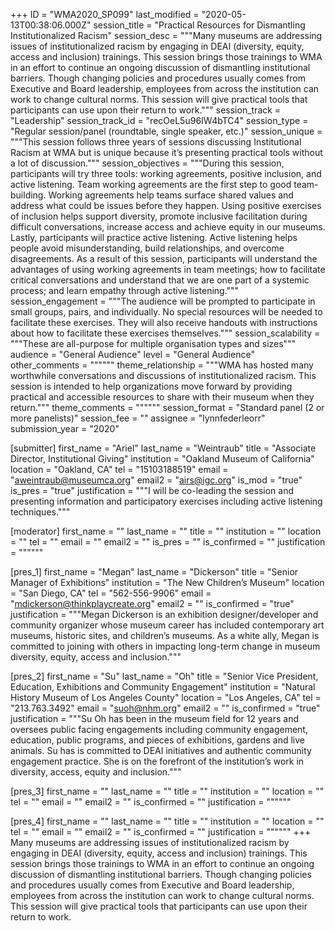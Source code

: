 +++
ID = "WMA2020_SP099"
last_modified = "2020-05-13T00:38:06.000Z"
session_title = "Practical Resources for Dismantling Institutionalized Racism"
session_desc = """Many museums are addressing issues of institutionalized racism by engaging in DEAI (diversity, equity, access and inclusion) trainings. This session brings those trainings to WMA in an effort to continue an ongoing discussion of dismantling institutional barriers. Though changing policies and procedures usually comes from Executive and Board leadership, employees from across the institution can work to change cultural norms. This session will give practical tools that participants can use upon their return to work."""
session_track = "Leadership"
session_track_id = "recOeL5u96IW4bTC4"
session_type = "Regular session/panel (roundtable, single speaker, etc.)"
session_unique = """This session follows three years of sessions discussing Institutional Racism at WMA but is unique because it’s presenting practical tools without a lot of discussion."""
session_objectives = """During this session, participants will try three tools: working agreements, positive inclusion, and active listening. Team working agreements are the first step to good team-building. Working agreements help teams surface shared values and address what could be issues before they happen. Using positive exercises of inclusion helps support diversity, promote inclusive facilitation during difficult conversations, increase access and achieve equity in our museums. Lastly, participants will practice active listening. Active listening helps people avoid misunderstanding, build relationships, and overcome disagreements. As a result of this session, participants will understand the advantages of using working agreements in team meetings; how to facilitate critical conversations and understand that we are one part of a systemic process; and learn empathy through active listening."""
session_engagement = """The audience will be prompted to participate in small groups, pairs, and individually. No special resources will be needed to facilitate these exercises. They will also receive handouts with instructions about how to facilitate these exercises themselves."""
session_scalability = """These are all-purpose for multiple organisation types and sizes"""
audience = "General Audience"
level = "General Audience"
other_comments = """"""
theme_relationship = """WMA has hosted many worthwhile conversations and discussions of institutionalized racism. This session is intended to help organizations move forward by providing practical and accessible resources to share with their museum when they return."""
theme_comments = """"""
session_format = "Standard panel (2 or more panelists)"
session_fee = ""
assignee = "lynnfederleorr"
submission_year = "2020"

[submitter]
first_name = "Ariel"
last_name = "Weintraub"
title = "Associate Director, Institutional Giving"
institution = "Oakland Museum of California"
location = "Oakland, CA"
tel = "15103188519"
email = "aweintraub@museumca.org"
email2 = "airs@igc.org"
is_mod = "true"
is_pres = "true"
justification = """I will be co-leading the session and presenting information and participatory exercises including active listening techniques."""

[moderator]
first_name = ""
last_name = ""
title = ""
institution = ""
location = ""
tel = ""
email = ""
email2 = ""
is_pres = ""
is_confirmed = ""
justification = """"""

[pres_1]
first_name = "Megan"
last_name = "Dickerson"
title = "Senior Manager of Exhibitions"
institution = "The New Children’s Museum"
location = "San Diego, CA"
tel = "562-556-9906"
email = "mdickerson@thinkplaycreate.org"
email2 = ""
is_confirmed = "true"
justification = """Megan Dickerson is an exhibition designer/developer and community organizer whose museum career has included contemporary art museums, historic sites, and children’s museums. As a white ally, Megan is committed to joining with others in impacting long-term change in museum diversity, equity, access and inclusion."""

[pres_2]
first_name = "Su"
last_name = "Oh"
title = "Senior Vice President, Education, Exhibitions and Community Engagement"
institution = "Natural History Museum of Los Angeles County"
location = "Los Angeles, CA"
tel = "213.763.3492"
email = "suoh@nhm.org"
email2 = ""
is_confirmed = "true"
justification = """Su Oh has been in the museum field for 12 years and oversees public facing engagements including community engagement, education, public programs, and pieces of exhibitions, gardens and live animals. Su has is committed to DEAI initiatives and authentic community engagement practice. She is on the forefront of the institution’s work in diversity, access, equity and inclusion."""

[pres_3]
first_name = ""
last_name = ""
title = ""
institution = ""
location = ""
tel = ""
email = ""
email2 = ""
is_confirmed = ""
justification = """"""

[pres_4]
first_name = ""
last_name = ""
title = ""
institution = ""
location = ""
tel = ""
email = ""
email2 = ""
is_confirmed = ""
justification = """"""
+++
Many museums are addressing issues of institutionalized racism by engaging in DEAI (diversity, equity, access and inclusion) trainings. This session brings those trainings to WMA in an effort to continue an ongoing discussion of dismantling institutional barriers. Though changing policies and procedures usually comes from Executive and Board leadership, employees from across the institution can work to change cultural norms. This session will give practical tools that participants can use upon their return to work.